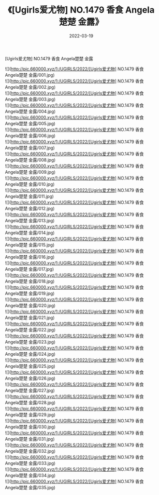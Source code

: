 ﻿---
layout: post
title:  《[Ugirls爱尤物] NO.1479 香食 Angela楚楚 金露》
date:   2022-03-19
img: http://pic.660000.xyz/1:/UGIRLS/2022/[Ugirls爱尤物] NO.1479 香食 Angela楚楚 金露/000.jpg
categories: [美女, 清纯, 唯美]
---

[Ugirls爱尤物] NO.1479 香食 Angela楚楚 金露

 ![](http://pic.660000.xyz/1:/UGIRLS/2022/[Ugirls爱尤物] NO.1479 香食 Angela楚楚 金露/001.jpg) <br>![](http://pic.660000.xyz/1:/UGIRLS/2022/[Ugirls爱尤物] NO.1479 香食 Angela楚楚 金露/002.jpg) <br>![](http://pic.660000.xyz/1:/UGIRLS/2022/[Ugirls爱尤物] NO.1479 香食 Angela楚楚 金露/003.jpg) <br>![](http://pic.660000.xyz/1:/UGIRLS/2022/[Ugirls爱尤物] NO.1479 香食 Angela楚楚 金露/004.jpg) <br>![](http://pic.660000.xyz/1:/UGIRLS/2022/[Ugirls爱尤物] NO.1479 香食 Angela楚楚 金露/005.jpg) <br>![](http://pic.660000.xyz/1:/UGIRLS/2022/[Ugirls爱尤物] NO.1479 香食 Angela楚楚 金露/006.jpg) <br>![](http://pic.660000.xyz/1:/UGIRLS/2022/[Ugirls爱尤物] NO.1479 香食 Angela楚楚 金露/007.jpg) <br>![](http://pic.660000.xyz/1:/UGIRLS/2022/[Ugirls爱尤物] NO.1479 香食 Angela楚楚 金露/008.jpg) <br>![](http://pic.660000.xyz/1:/UGIRLS/2022/[Ugirls爱尤物] NO.1479 香食 Angela楚楚 金露/009.jpg) <br>![](http://pic.660000.xyz/1:/UGIRLS/2022/[Ugirls爱尤物] NO.1479 香食 Angela楚楚 金露/010.jpg) <br>![](http://pic.660000.xyz/1:/UGIRLS/2022/[Ugirls爱尤物] NO.1479 香食 Angela楚楚 金露/011.jpg) <br>![](http://pic.660000.xyz/1:/UGIRLS/2022/[Ugirls爱尤物] NO.1479 香食 Angela楚楚 金露/012.jpg) <br>![](http://pic.660000.xyz/1:/UGIRLS/2022/[Ugirls爱尤物] NO.1479 香食 Angela楚楚 金露/013.jpg) <br>![](http://pic.660000.xyz/1:/UGIRLS/2022/[Ugirls爱尤物] NO.1479 香食 Angela楚楚 金露/014.jpg) <br>![](http://pic.660000.xyz/1:/UGIRLS/2022/[Ugirls爱尤物] NO.1479 香食 Angela楚楚 金露/015.jpg) <br>![](http://pic.660000.xyz/1:/UGIRLS/2022/[Ugirls爱尤物] NO.1479 香食 Angela楚楚 金露/016.jpg) <br>![](http://pic.660000.xyz/1:/UGIRLS/2022/[Ugirls爱尤物] NO.1479 香食 Angela楚楚 金露/017.jpg) <br>![](http://pic.660000.xyz/1:/UGIRLS/2022/[Ugirls爱尤物] NO.1479 香食 Angela楚楚 金露/018.jpg) <br>![](http://pic.660000.xyz/1:/UGIRLS/2022/[Ugirls爱尤物] NO.1479 香食 Angela楚楚 金露/019.jpg) <br>![](http://pic.660000.xyz/1:/UGIRLS/2022/[Ugirls爱尤物] NO.1479 香食 Angela楚楚 金露/020.jpg) <br>![](http://pic.660000.xyz/1:/UGIRLS/2022/[Ugirls爱尤物] NO.1479 香食 Angela楚楚 金露/021.jpg) <br>![](http://pic.660000.xyz/1:/UGIRLS/2022/[Ugirls爱尤物] NO.1479 香食 Angela楚楚 金露/022.jpg) <br>![](http://pic.660000.xyz/1:/UGIRLS/2022/[Ugirls爱尤物] NO.1479 香食 Angela楚楚 金露/023.jpg) <br>![](http://pic.660000.xyz/1:/UGIRLS/2022/[Ugirls爱尤物] NO.1479 香食 Angela楚楚 金露/024.jpg) <br>![](http://pic.660000.xyz/1:/UGIRLS/2022/[Ugirls爱尤物] NO.1479 香食 Angela楚楚 金露/025.jpg) <br>![](http://pic.660000.xyz/1:/UGIRLS/2022/[Ugirls爱尤物] NO.1479 香食 Angela楚楚 金露/026.jpg) <br>![](http://pic.660000.xyz/1:/UGIRLS/2022/[Ugirls爱尤物] NO.1479 香食 Angela楚楚 金露/027.jpg) <br>![](http://pic.660000.xyz/1:/UGIRLS/2022/[Ugirls爱尤物] NO.1479 香食 Angela楚楚 金露/028.jpg) <br>![](http://pic.660000.xyz/1:/UGIRLS/2022/[Ugirls爱尤物] NO.1479 香食 Angela楚楚 金露/029.jpg) <br>![](http://pic.660000.xyz/1:/UGIRLS/2022/[Ugirls爱尤物] NO.1479 香食 Angela楚楚 金露/030.jpg) <br>![](http://pic.660000.xyz/1:/UGIRLS/2022/[Ugirls爱尤物] NO.1479 香食 Angela楚楚 金露/031.jpg) <br>![](http://pic.660000.xyz/1:/UGIRLS/2022/[Ugirls爱尤物] NO.1479 香食 Angela楚楚 金露/032.jpg) <br>![](http://pic.660000.xyz/1:/UGIRLS/2022/[Ugirls爱尤物] NO.1479 香食 Angela楚楚 金露/033.jpg) <br>![](http://pic.660000.xyz/1:/UGIRLS/2022/[Ugirls爱尤物] NO.1479 香食 Angela楚楚 金露/034.jpg) <br>![](http://pic.660000.xyz/1:/UGIRLS/2022/[Ugirls爱尤物] NO.1479 香食 Angela楚楚 金露/035.jpg) <br>